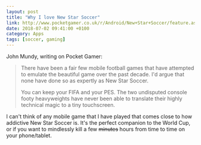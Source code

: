 ```yaml
---
layout: post
title: "Why I love New Star Soccer"
link: http://www.pocketgamer.co.uk/r/Android/New+Star+Soccer/feature.asp?c=77939
date: 2018-07-02 09:41:00 +0100
category: Apps
tags: [soccer, gaming]
---
```


John Mundy, writing on Pocket Gamer:

>There have been a fair few mobile football games that have attempted to emulate the beautiful game over the past decade. I'd argue that none have done so as expertly as New Star Soccer.
>
>You can keep your FIFA and your PES. The two undisputed console footy heavyweights have never been able to translate their highly technical magic to a tiny touchscreen.

I can't think of any mobile game that I have played that comes close to how addictive New Star Soccer is. It's the perfect companion to the World Cup, or if you want to mindlessly kill a few ~~minutes~~ hours from time to time on your phone/tablet.
